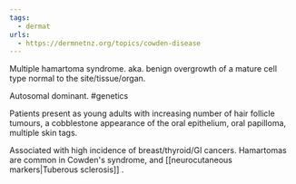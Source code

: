 ```yaml
---
tags:
  - dermat
urls:
  - https://dermnetnz.org/topics/cowden-disease
---
```

Multiple hamartoma syndrome.
aka. benign overgrowth of a mature cell type normal to the site/tissue/organ. 

Autosomal dominant. #genetics 

Patients present as young adults with increasing number of hair follicle tumours, a cobblestone appearance of the oral epithelium, oral papilloma, multiple skin tags. 

Associated with high incidence of breast/thyroid/GI cancers. 
Hamartomas are common in Cowden's syndrome, and [[neurocutaneous markers|Tuberous sclerosis]] . 